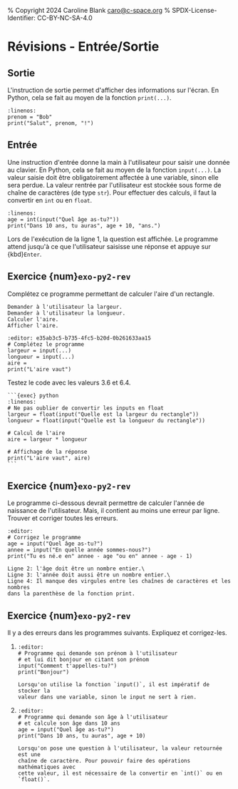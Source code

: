 % Copyright 2024 Caroline Blank <caro@c-space.org>
% SPDX-License-Identifier: CC-BY-NC-SA-4.0

# Révisions - Entrée/Sortie

## Sortie

L'instruction de sortie permet d'afficher des informations sur l'écran. En
Python, cela se fait au moyen de la fonction `print(...)`.

```{exec} python
:linenos:
prenom = "Bob"
print("Salut", prenom, "!")
```

## Entrée

Une instruction d'entrée donne la main à l'utilisateur pour saisir une donnée au
clavier. En Python, cela se fait au moyen de la fonction `input(...)`. La valeur
saisie doit être obligatoirement affectée à une variable, sinon elle sera
perdue. La valeur rentrée par l'utilisateur est stockée sous forme de chaîne de
caractères (de type `str`). Pour effectuer des calculs, il faut la convertir en `int`
ou en `float`.


```{exec} python
:linenos:
age = int(input("Quel âge as-tu?"))
print("Dans 10 ans, tu auras", age + 10, "ans.")
```

Lors de l'exécution de la ligne 1, la question est affichée. Le programme attend
jusqu'à ce que l'utilisateur saisisse une réponse et appuye sur {kbd}`Enter`.

## Exercice {num}`exo-py2-rev`

Complétez ce programme permettant de calculer l'aire d'un rectangle.

```{code-block} text
Demander à l'utilisateur la largeur.
Demander à l'utilisateur la longueur.
Calculer l'aire.
Afficher l'aire.
```

```{exec} python
:editor: e35ab3c5-b735-4fc5-b20d-0b261633aa15
# Complétez le programme
largeur = input(...)
longueur = input(...)
aire =
print("L'aire vaut")
```

Testez le code avec les valeurs 3.6 et 6.4.

````{solution}
```{exec} python
:linenos:
# Ne pas oublier de convertir les inputs en float
largeur = float(input("Quelle est la largeur du rectangle"))
longueur = float(input("Quelle est la longueur du rectangle"))

# Calcul de l'aire
aire = largeur * longueur

# Affichage de la réponse
print("L'aire vaut", aire)
```
````

## Exercice {num}`exo-py2-rev`

Le programme ci-dessous devrait permettre de calculer l'année de naissance de
l'utilisateur. Mais, il contient au moins une erreur par ligne.\
Trouver et corriger toutes les erreurs.

```{exec} python
:editor:
# Corrigez le programme
age = input("Quel âge as-tu?")
annee = input("En quelle année sommes-nous?")
print("Tu es né.e en" annee - age "ou en" annee - age - 1)
```

```{solution}
Ligne 2: l'âge doit être un nombre entier.\
Ligne 3: l'année doit aussi être un nombre entier.\
Ligne 4: Il manque des virgules entre les chaînes de caractères et les nombres
dans la parenthèse de la fonction print.
```

## Exercice {num}`exo-py2-rev`

Il y a des erreurs dans les programmes suivants. Expliquez et corrigez-les.

1.  ```{exec} python
    :editor:
    # Programme qui demande son prénom à l'utilisateur
    # et lui dit bonjour en citant son prénom
    input("Comment t'appelles-tu?")
    print("Bonjour")
    ```

    ```{solution}
    Lorsqu'on utilise la fonction `input()`, il est impératif de stocker la
    valeur dans une variable, sinon le input ne sert à rien.
    ```

2.  ```{exec} python
    :editor:
    # Programme qui demande son âge à l'utilisateur
    # et calcule son âge dans 10 ans
    age = input("Quel âge as-tu?")
    print("Dans 10 ans, tu auras", age + 10)
    ```

    ```{solution}
    Lorsqu'on pose une question à l'utilisateur, la valeur retournée est une
    chaîne de caractère. Pour pouvoir faire des opérations mathématiques avec
    cette valeur, il est nécessaire de la convertir en `int()` ou en `float()`.
    ```
